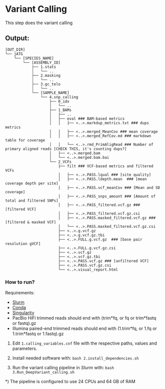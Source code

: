 # Variant Calling
This step does the variant calling 



## Output:
```
[OUT_DIR]
└── jATG
    └── [SPECIES_NAME]
        └── [ASSEMBLY_ID]
            ├── 1.stats
            │   └── ..
            ├── 2.masking
            │   └── ..
            ├── 3.gc_telo
            │   └── ..
            └── [SAMPLE_NAME]
                └── 4.snp_calling
                    ├── 0_idx
                    │   └── ..
                    ├── 1_BAMs
                    │   ├── ..
                    │   ├── eval ### BAM-based metrics
                    │   │   ├── <..>.markdup_metrics.txt ### dups metrics
                    │   │   ├── <..>.merged_MeanCov ### mean coverage
                    │   │   ├── <..>.merged_RefCov.md ### markdown table for coverage
                    │   │   └── <..>.rmd_PrimAligRead ### Number of primary aligned reads [CHECK THIS, it's counting dups?]
                    │   ├── <..>.merged.bam
                    │   └── <..>.merged.bam.bai
                    └── 2_VCFs
                        ├── filt ### VCF-based metrics and filtered VCFs
                        │   ├── <..>.PASS.lqual ### [site quality]
                        │   ├── <..>.PASS.ldepth.mean  ### [mean coverage depth per site]
                        │   ├── <..>.PASS.vcf_meanCov ### [Mean and SD coverage]
                        │   ├── <..>.PASS_snps_amount ### [Amount of total and filtered SNPs]
                        │   ├── <..>.PASS_filtered.vcf.gz ### [filtered VCF]
                        │   ├── <..>.PASS_filtered.vcf.gz.csi
                        │   ├── <..>.PASS.masked_filtered.vcf.gz ### [filtered & masked VCF]
                        │   └── <..>.PASS.masked_filtered.vcf.gz.csi
                        ├── <..>.g.vcf.gz
                        ├── <..>.g.vcf.gz.tbi
                        ├── <..>.FULL.g.vcf.gz  ### [base pair resolution gVCF]
                        ├── <..>.FULL.g.vcf.gz.csi
                        ├── <..>.vcf.gz
                        ├── <..>.vcf.gz.tbi
                        ├── <..>.PASS.vcf.gz ### [unfiltered VCF]
                        ├── <..>.PASS.vcf.gz.csi
                        └── <..>.visual_report.html
```

### How to run?

Requirements:
* [Slurm](https://slurm.schedmd.com)
* [Conda](https://docs.conda.io)
* [Singularity](https://sylabs.io/guides/3.0/user-guide/index.html)
* PacBio HiFi trimmed reads should end with (trim\*fq, or fq or trim\*fastq or fastq).gz
* Illumina paired-end trimmed reads should end with (1.trim\*fq, or 1.fq or 1.trim\*fastq or 1.fastq).gz

1) Edit `1.calling_variables.cnf` file with the respective paths, values and parameters.

2) Install needed software with: `bash 2.install_dependencies.sh`

3) Run the variant calling pipeline in _Slurm_ with: `bash 3.Run_DeepVariant_calling.sh`

\*) The pipeline is configured to use 24 CPUs and 64 GB of RAM
